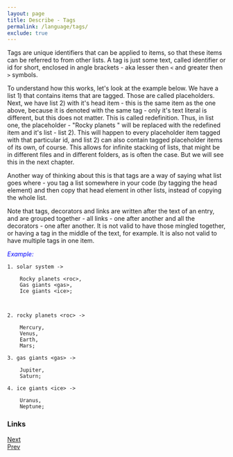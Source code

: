 ```yaml
---
layout: page
title: Describe - Tags
permalink: /language/tags/
exclude: true
---
```

Tags are unique identifiers that can be applied to items, so that these items can be referred to from other lists. A tag is just some text, called identifier or id for short, enclosed in angle brackets - aka lesser then ```<``` and greater then ```>``` symbols.

To understand how this works, let's look at the example below. We have a list 1) that contains items that are tagged. Those are called placeholders. Next, we have list 2) with it's head item - this is the same item as the one above, because it is denoted with the same tag - only it's text literal is different, but this does not matter. This is called redefinition. Thus, in list one, the placeholder - "Rocky planets " will be replaced with the redefined item and it's list - list 2). This will happen to every placeholder item tagged with that particular id, and list 2) can also contain tagged placeholder items of its own, of course. This allows for infinite stacking of lists, that might be in different files and in different folders, as is often the case. But we will see this in the next chapter.

Another way of thinking about this is that tags are a way of saying what list goes where - you tag a list somewhere in your code (by tagging the head element) and then copy that head element in other lists, instead of copying the whole list.

Note that tags, decorators and links are written after the text of an entry, and are grouped together - all links - one after another and all the decorators - one after another. It is not valid to have those mingled together, or having a tag in the middle of the text, for example. It is also not valid to have multiple tags in one item.

<span style="color:blue">_Example:_</span>
```
1. solar system ->

	Rocky planets <roc>,
	Gas giants <gas>,
	Ice giants <ice>;



2. rocky planets <roc> ->

	Mercury,
	Venus,
	Earth,
	Mars;

3. gas giants <gas> ->

	Jupiter,
	Saturn;

4. ice giants <ice> ->

	Uranus,
	Neptune;
```

### Links
[Next](/language/tagging)<br>
[Prev](/language/decorators)
